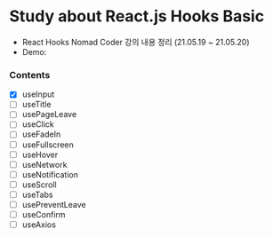 # Study about React.js Hooks Basic

- React Hooks Nomad Coder 강의 내용 정리 (21.05.19 ~ 21.05.20)
- Demo:

### Contents

- [x] useInput
- [ ] useTitle
- [ ] usePageLeave
- [ ] useClick
- [ ] useFadeIn
- [ ] useFullscreen
- [ ] useHover
- [ ] useNetwork
- [ ] useNotification
- [ ] useScroll
- [ ] useTabs
- [ ] usePreventLeave
- [ ] useConfirm
- [ ] useAxios
